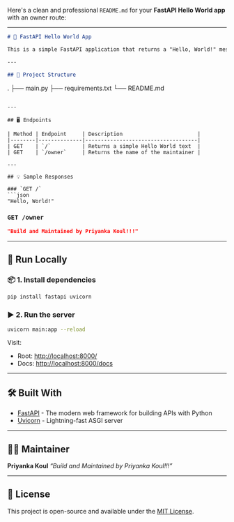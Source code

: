 Here's a clean and professional `README.md` for your **FastAPI Hello World app** with an owner route:

---

```markdown
# 🚀 FastAPI Hello World App

This is a simple FastAPI application that returns a "Hello, World!" message along with an additional route displaying the owner's name.

---

## 📂 Project Structure

```

.
├── main.py
├── requirements.txt
└── README.md

````

---

## 🖥️ Endpoints

| Method | Endpoint     | Description                        |
|--------|--------------|------------------------------------|
| GET    | `/`          | Returns a simple Hello World text  |
| GET    | `/owner`     | Returns the name of the maintainer |

---

## 💡 Sample Responses

### `GET /`
```json
"Hello, World!"
````

### `GET /owner`

```json
"Build and Maintained by Priyanka Koul!!!"
```

---

## 🚀 Run Locally

### 📦 1. Install dependencies

```bash
pip install fastapi uvicorn
```

### ▶️ 2. Run the server

```bash
uvicorn main:app --reload
```

Visit:

* Root: [http://localhost:8000/](http://localhost:8000/)
* Docs: [http://localhost:8000/docs](http://localhost:8000/docs)

---

## 🛠️ Built With

* [FastAPI](https://fastapi.tiangolo.com/) - The modern web framework for building APIs with Python
* [Uvicorn](https://www.uvicorn.org/) - Lightning-fast ASGI server

---

## 👩‍💻 Maintainer

**Priyanka Koul**
*“Build and Maintained by Priyanka Koul!!!”*

---

## 📄 License

This project is open-source and available under the [MIT License](LICENSE).

